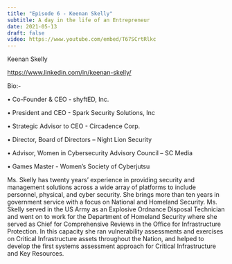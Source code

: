 ```yaml
---
title: "Episode 6 - Keenan Skelly"
subtitle: A day in the life of an Entrepreneur 
date: 2021-05-13
draft: false
video: https://www.youtube.com/embed/T67SCrtRlkc
---
```


Keenan Skelly

https://www.linkedin.com/in/keenan-skelly/

Bio:-

• Co-Founder & CEO - shyftED, Inc. 

• President and CEO - Spark Security Solutions, Inc 

• Strategic Advisor to CEO - Circadence Corp. 

• Director, Board of Directors – Night Lion Security 

• Advisor, Women in Cybersecurity Advisory Council – SC Media 

• Games Master - Women’s Society of Cyberjutsu  

Ms. Skelly has twenty years’ experience in providing security and management solutions  across a wide array of platforms to include personnel, physical, and cyber security. She  brings more than ten years in government service with a focus on National and  Homeland Security. Ms. Skelly served in the US Army as an Explosive Ordnance  Disposal Technician and went on to work for the Department of Homeland Security  where she served as Chief for Comprehensive Reviews in the Office for Infrastructure  Protection. In this capacity she ran vulnerability assessments and exercises on Critical  Infrastructure assets throughout the Nation, and helped to develop the first systems  assessment approach for Critical Infrastructure and Key Resources.  

</br>
